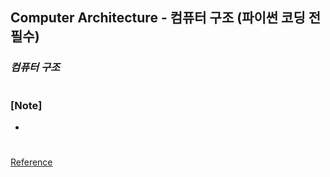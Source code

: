 ## Computer Architecture - 컴퓨터 구조 (파이썬 코딩 전 필수)

### _컴퓨터 구조_

#

### [Note]

-

#

[Reference](https://www.youtube.com/watch?v=1CuAJsMz7PA&list=PLEOnZ6GeucBXxloeiT5PaZK2B54FRkIgy)
